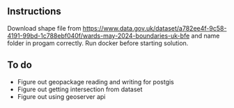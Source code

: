 ## Instructions
Download shape file from https://www.data.gov.uk/dataset/a782ee4f-9c58-4191-99bd-1c788ebf040f/wards-may-2024-boundaries-uk-bfe and name folder in progam correctly.
Run docker before starting solution.

## To do
- Figure out geopackage reading and writing for postgis
- Figure out getting intersection from dataset
- Figure out using geoserver api
